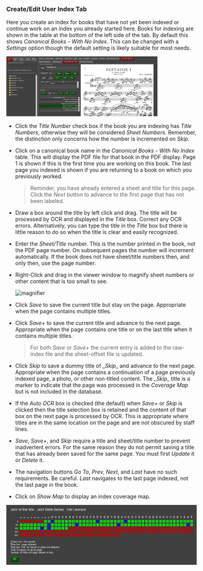 ### Create/Edit User Index Tab
Here you create an index for books that have not yet been indexed or continue work on an index
you already started here. Books for indexing are shown in the table at the bottom of the left side of the tab.
By default this shows *Canonical Books - With No Index*. This can be changed with a *Settings* option though
the default setting is likely suitable for most needs.

<img src="Images/create-edit-user-index.png" width="400px" />

* Click the *Title Number* check box if the book you are indexing has *Title Numbers*, otherwise they will be considered *Sheet Numbers*. Remember, the distinction only concerns how the number is incremented on *Skip*.

* Click on a canonical book name in the *Canonical Books - With No Index* table. This will display the
  PDF file for that book in the PDF display. Page 1 is shown if this is the first time you are working on this book.
  The last page you indexed is shown if you are returning to a book on which you previously worked. 

    > Reminder, you have already entered a sheet and title for this page. Click the *Next* button to advance to the first page that has not been labeled.

* Draw a box around the title by left click and drag. The title will be processed by OCR and displayed in the *Title* box. Correct any OCR errors. Alternatively, you can type the title
in the *Title* box but there is little reason to do so when the title is clear and easily recognized.

* Enter the *Sheet/Title* number. This is the number printed in the book, not the PDF page number. On subsequent pages
the number will increment automatically. If the book does not have sheet/title numbers then, and only then, use the page number. 

* Right-Click and drag in the viewer window to magnify sheet numbers or other content that is too small to see.

  ![magnifier](/home/wrw/Dropbox/Work/Birdland/src/Documentation/Images/magnifier-crop.png)

* Click *Save* to save the current title but stay on the page. Appropriate when the page contains multiple titles.

* Click *Save+* to save the current title and advance to the next page. Appropriate when the page contains one
  title or on the last title when it contains multiple titles.

  > For both *Save* or *Save+* the current entry is added to the raw-index file and the sheet-offset file is updated.

* Click *Skip* to save a dummy title of *\__Skip__* and advance to the next page.  Appropriate
when the page contains a continuation of a page previously indexed page, a photo, or other non-titled content.
The *\__Skip__* title is a marker to indicate that the page was processed in the *Coverage Map* but is not included in the database.

* If the *Auto OCR* box is checked (the default) when *Save+* or *Skip* is
  clicked then the title selection box is retained and the content of that box on the next page is processed
  by OCR. This is appropriate where titles are in the same location on the page and are not obscured by
  staff lines.

* *Save*, *Save+*, and *Skip* require a title and sheet/title number to prevent inadvertent errors. For the same
reason they do not permit saving a title that has already been saved for the same page. You must first *Update* it
or *Delete* it.

* The navigation buttons *Go To*, *Prev*, *Next*, and *Last* have no such requirements. Be careful. *Last* navigates
to the last page indexed, not the last page in the book.

* Click on *Show Map* to display an index coverage map.

<img src="Images/index-coverage-map.png"/>

